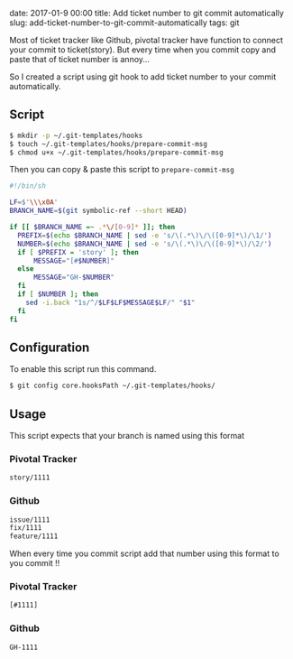 date: 2017-01-9 00:00
title: Add ticket number to git commit automatically
slug: add-ticket-number-to-git-commit-automatically
tags: git

Most of ticket tracker like Github, pivotal tracker have function to connect your commit to ticket(story).
But every time when you commit copy and paste that of ticket number is annoy...

So I created a script using git hook to add ticket number to your commit automatically.

## Script

```bash
$ mkdir -p ~/.git-templates/hooks
$ touch ~/.git-templates/hooks/prepare-commit-msg
$ chmod u+x ~/.git-templates/hooks/prepare-commit-msg
```

Then you can copy & paste this script to `prepare-commit-msg`

```bash
#!/bin/sh

LF=$'\\\x0A'
BRANCH_NAME=$(git symbolic-ref --short HEAD)

if [[ $BRANCH_NAME =~ .*\/[0-9]* ]]; then
  PREFIX=$(echo $BRANCH_NAME | sed -e 's/\(.*\)\/\([0-9]*\)/\1/')
  NUMBER=$(echo $BRANCH_NAME | sed -e 's/\(.*\)\/\([0-9]*\)/\2/')
  if [ $PREFIX = 'story' ]; then
      MESSAGE="[#$NUMBER]"
  else
      MESSAGE="GH-$NUMBER"
  fi
  if [ $NUMBER ]; then
    sed -i.back "1s/^/$LF$LF$MESSAGE$LF/" "$1"
  fi
fi
```

## Configuration

To enable this script run this command.

```bash
$ git config core.hooksPath ~/.git-templates/hooks/
```

## Usage

This script expects that your branch is named using this format

### Pivotal Tracker

```bash
story/1111
```


### Github

```bash
issue/1111
fix/1111
feature/1111
```


When every time you commit script add that number using this format to you commit !!


### Pivotal Tracker
```bash
[#1111]
```

### Github
```bash
GH-1111
```
